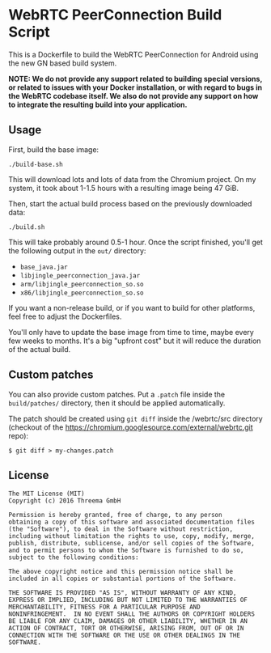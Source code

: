 # WebRTC PeerConnection Build Script

This is a Dockerfile to build the WebRTC PeerConnection for Android
using the new GN based build system.

**NOTE: We do not provide any support related to building special versions, or
related to issues with your Docker installation, or with regard to bugs in the
WebRTC codebase itself. We also do not provide any support on how to integrate
the resulting build into your application.**

## Usage

First, build the base image:

    ./build-base.sh

This will download lots and lots of data from the Chromium project. On my
system, it took about 1-1.5 hours with a resulting image being 47 GiB.

Then, start the actual build process based on the previously downloaded data:

    ./build.sh

This will take probably around 0.5-1 hour. Once the script finished, you'll get
the following output in the `out/` directory:

 - `base_java.jar`
 - `libjingle_peerconnection_java.jar`
 - `arm/libjingle_peerconnection_so.so`
 - `x86/libjingle_peerconnection_so.so`

If you want a non-release build, or if you want to build for other platforms,
feel free to adjust the Dockerfiles.

You'll only have to update the base image from time to time, maybe every few
weeks to months. It's a big "upfront cost" but it will reduce the duration of
the actual build.

## Custom patches

You can also provide custom patches. Put a `.patch` file inside the
`build/patches/` directory, then it should be applied automatically.

The patch should be created using `git diff` inside the /webrtc/src directory
(checkout of the https://chromium.googlesource.com/external/webrtc.git repo):

    $ git diff > my-changes.patch

## License

    The MIT License (MIT)
    Copyright (c) 2016 Threema GmbH

    Permission is hereby granted, free of charge, to any person
    obtaining a copy of this software and associated documentation files
    (the "Software"), to deal in the Software without restriction,
    including without limitation the rights to use, copy, modify, merge,
    publish, distribute, sublicense, and/or sell copies of the Software,
    and to permit persons to whom the Software is furnished to do so,
    subject to the following conditions:

    The above copyright notice and this permission notice shall be
    included in all copies or substantial portions of the Software.

    THE SOFTWARE IS PROVIDED "AS IS", WITHOUT WARRANTY OF ANY KIND,
    EXPRESS OR IMPLIED, INCLUDING BUT NOT LIMITED TO THE WARRANTIES OF
    MERCHANTABILITY, FITNESS FOR A PARTICULAR PURPOSE AND
    NONINFRINGEMENT.  IN NO EVENT SHALL THE AUTHORS OR COPYRIGHT HOLDERS
    BE LIABLE FOR ANY CLAIM, DAMAGES OR OTHER LIABILITY, WHETHER IN AN
    ACTION OF CONTRACT, TORT OR OTHERWISE, ARISING FROM, OUT OF OR IN
    CONNECTION WITH THE SOFTWARE OR THE USE OR OTHER DEALINGS IN THE
    SOFTWARE.
